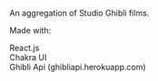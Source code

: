 An aggregation of Studio Ghibli films. 

Made with: 

React.js
<br>
Chakra UI
<br>
Ghibli Api (ghibliapi.herokuapp.com)
